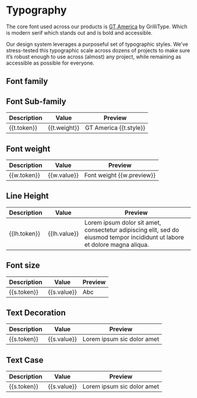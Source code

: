 <script setup>
  import { MSRDocTypography } from '../../../index'
  import { typographyWeight, typographyLineHeight, typographySize, typographyType, typographyDecoration, typographyCapitalization } from '../src/_type.js';
  // TODO: move to exports going forward. Slots for previews so we have control and a univeral component
</script>

# Typography

The core font used across our products is [GT America](https://www.gt-america.com) by GrilliType. Which is modern serif which stands out and is bold and accessible.

Our design system leverages a purposeful set of typographic styles. We’ve stress-tested this typographic scale across dozens of projects to make sure it’s robust enough to use across (almost) any project, while remaining as accessible as possible for everyone.

## Font family

<MSRDocTypography>
  <template #label>GT America</template>
</MSRDocTypography>

## Font Sub-family

<div class="msr-doc-table">
<table>
  <thead>
    <tr>
      <th>Description</th>
      <th>Value</th>
      <th>Preview</th>
    </tr>
  </thead>
  <tbody>
    <tr v-for="t in typographyType">
      <td>{{t.token}}
      </td>
      <td>{{t.weight}}</td>
      <td :style="{fontStretch: t.stretch, fontWeight: t.weight}">GT America {{t.style}}</td>
    </tr>
  </tbody>
</table>
</div>

## Font weight

<div class="msr-doc-table">
<table>
  <thead>
    <tr>
      <th>Description</th>
      <th>Value</th>
      <th>Preview</th>
    </tr>
  </thead>
  <tbody>
    <tr v-for="w in typographyWeight">
      <td>{{w.token}}</td>
      <td>{{w.value}}</td>
      <td :style="{fontWeight: w.value}">Font weight {{w.preview}}</td>
    </tr>
  </tbody>
  
</table>
</div>

## Line Height

<div class="msr-doc-table">
<table>
  <thead>
    <tr>
      <th>Description</th>
      <th>Value</th>
      <th>Preview</th>
    </tr>
  </thead>
  <tbody>
    <tr v-for="lh in typographyLineHeight">
      <td>{{lh.token}}</td>
      <td>{{lh.value}}</td>
      <td :style="{lineHeight: lh.value}">Lorem ipsum dolor sit amet, consectetur adipiscing elit, sed do eiusmod tempor incididunt ut labore et dolore magna aliqua.</td>
    </tr>
  </tbody>
  
</table>
</div>

## Font size

<div class="msr-doc-table">
<table>
  <thead>
    <tr>
      <th>Description</th>
      <th>Value</th>
      <th>Preview</th>
    </tr>
  </thead>
  <tbody>
  <tr v-for="s in typographySize">
    <td>{{s.token}}
    </td>
    <td>{{s.value}}</td>
    <td :style="{fontSize: s.value}">Abc
    </td>
  </tr>
  </tbody>
  
</table>
</div>

## Text Decoration

<div class="msr-doc-table">
<table>
  <thead>
    <tr>
      <th>Description</th>
      <th>Value</th>
      <th>Preview</th>
    </tr>
  </thead>
  <tbody>
  <tr v-for="s in typographyDecoration">
    <td>{{s.token}}
    </td>
    <td>{{s.value}}</td>
    <td :style="{textDecoration: s.value}">Lorem ipsum sic dolor amet
    </td>
  </tr>
  </tbody>
  
</table>
</div>

## Text Case

<div class="msr-doc-table">
<table>
  <thead>
    <tr>
      <th>Description</th>
      <th>Value</th>
      <th>Preview</th>
    </tr>
  </thead>
  <tbody>
  <tr v-for="s in typographyCapitalization">
    <td>{{s.token}}
    </td>
    <td>{{s.value}}</td>
    <td :style="{textTransform: s.value}">Lorem ipsum sic dolor amet
    </td>
  </tr>
  </tbody>
  
</table>
</div>

